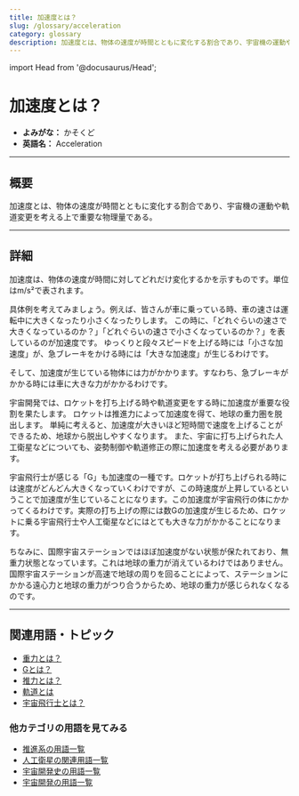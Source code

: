 ```yaml
---
title: 加速度とは？
slug: /glossary/acceleration
category: glossary
description: 加速度とは、物体の速度が時間とともに変化する割合であり、宇宙機の運動や軌道変更を考える上で重要な物理量である。
---
```


import Head from '@docusaurus/Head';

<Head>
  <script type="application/ld+json">
    {`{
      "@context": "https://schema.org",
      "@type": "DefinedTerm",
      "name": "加速度",
      "inDefinedTermSet": "https://space-dev-terms.pages.dev",
      "termCode": "orbit/acceleration",
      "description": "加速度とは、物体の速度が時間とともに変化する割合であり、宇宙機の運動や軌道変更において重要な物理量である。",
      "url": "https://space-dev-terms.pages.dev/docs/orbit/acceleration"
    }`}
  </script>
</Head>

# 加速度とは？
- **よみがな：** かそくど  
- **英語名：** Acceleration  

---

## 概要

加速度とは、物体の速度が時間とともに変化する割合であり、宇宙機の運動や軌道変更を考える上で重要な物理量である。

---

## 詳細

加速度は、物体の速度が時間に対してどれだけ変化するかを示すものです。単位はm/s²で表されます。

具体例を考えてみましょう。例えば、皆さんが車に乗っている時、車の速さは運転中に大きくなったり小さくなったりします。
この時に、「どれぐらいの速さで大きくなっているのか？」「どれぐらいの速さで小さくなっているのか？」を表しているのが加速度です。
ゆっくりと段々スピードを上げる時には「小さな加速度」が、急ブレーキをかける時には「大きな加速度」が生じるわけです。

そして、加速度が生じている物体には力がかかります。すなわち、急ブレーキがかかる時には車に大きな力がかかるわけです。

宇宙開発では、ロケットを打ち上げる時や軌道変更をする時に加速度が重要な役割を果たします。
ロケットは推進力によって加速度を得て、地球の重力圏を脱出します。
単純に考えると、加速度が大きいほど短時間で速度を上げることができるため、地球から脱出しやすくなります。
また、宇宙に打ち上げられた人工衛星などについても、姿勢制御や軌道修正の際に加速度を考える必要があります。

宇宙飛行士が感じる「G」も加速度の一種です。ロケットが打ち上げられる時には速度がどんどん大きくなっていくわけですが、この時速度が上昇しているということで加速度が生じていることになります。この加速度が宇宙飛行の体にかかってくるわけです。実際の打ち上げの際には数Gの加速度が生じるため、ロケットに乗る宇宙飛行士や人工衛星などにはとても大きな力がかかることになります。

ちなみに、国際宇宙ステーションではほぼ加速度がない状態が保たれており、無重力状態となっています。これは地球の重力が消えているわけではありません。国際宇宙ステーションが高速で地球の周りを回ることによって、ステーションにかかる遠心力と地球の重力がつり合うからため、地球の重力が感じられなくなるのです。

---

## 関連用語・トピック

- [重力とは？](/docs/glossary/gravity) 
- [Gとは？](/docs/glossary/g-force)   
- [推力とは？](/docs/rocket/propulsion/system/thrust)  
- [軌道とは](/docs/orbit/orbit)  
- [宇宙飛行士とは？](/docs/glossary/astronaut)


### 他カテゴリの用語を見てみる
- [推進系の用語一覧](/docs/category/propulsion)
- [人工衛星の関連用語一覧](/docs/category/satellite)
- [宇宙開発史の用語一覧](/docs/category/history)
- [宇宙開発の用語一覧](/docs/category/glossary)
